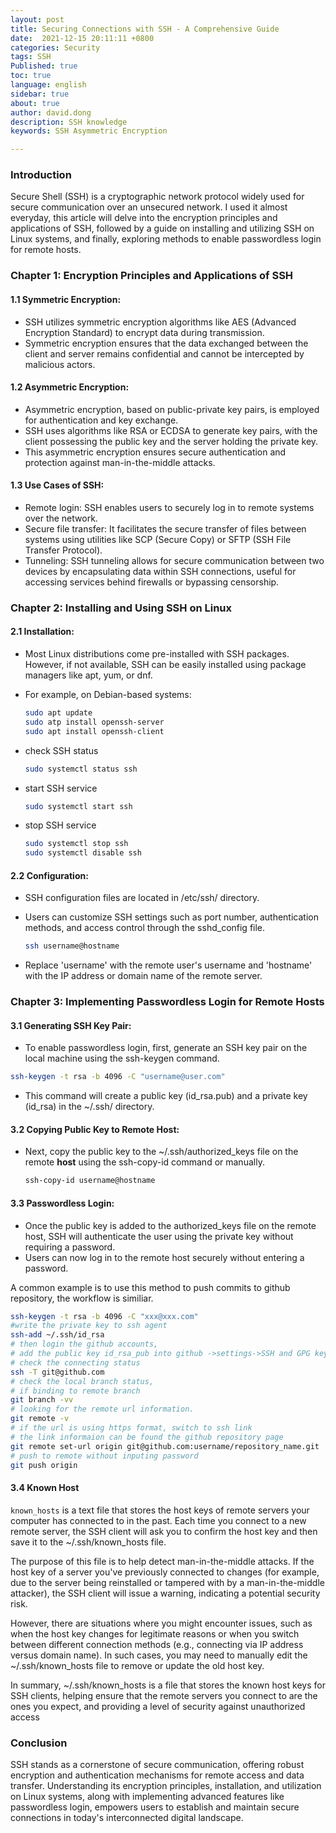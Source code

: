 ```yaml
---
layout: post
title: Securing Connections with SSH - A Comprehensive Guide
date:  2021-12-15 20:11:11 +0800
categories: Security
tags: SSH
Published: true
toc: true
language: english
sidebar: true
about: true
author: david.dong
description: SSH knowledge
keywords: SSH Asymmetric Encryption

---
```


### Introduction

Secure Shell (SSH) is a cryptographic network protocol widely used for secure communication over an unsecured network. I used it almost everyday, this article will delve into the encryption principles and applications of SSH, followed by a guide on installing and utilizing SSH on Linux systems, and finally, exploring methods to enable passwordless login for remote hosts.

### Chapter 1: Encryption Principles and Applications of SSH

#### 1.1 Symmetric Encryption:

- SSH utilizes symmetric encryption algorithms like AES (Advanced Encryption Standard) to encrypt data during transmission.
- Symmetric encryption ensures that the data exchanged between the client and server remains confidential and cannot be intercepted by malicious actors.

#### 1.2 Asymmetric Encryption:

- Asymmetric encryption, based on public-private key pairs, is employed for authentication and key exchange.
- SSH uses algorithms like RSA or ECDSA to generate key pairs, with the client possessing the public key and the server holding the private key.
- This asymmetric encryption ensures secure authentication and protection against man-in-the-middle attacks.

#### 1.3 Use Cases of SSH:

- Remote login: SSH enables users to securely log in to remote systems over the network.
- Secure file transfer: It facilitates the secure transfer of files between systems using utilities like SCP (Secure Copy) or SFTP (SSH File Transfer Protocol).
- Tunneling: SSH tunneling allows for secure communication between two devices by encapsulating data within SSH connections, useful for accessing services behind firewalls or bypassing censorship.

### Chapter 2: Installing and Using SSH on Linux

#### 2.1 Installation:

- Most Linux distributions come pre-installed with SSH packages. However, if not available, SSH can be easily installed using package managers like apt, yum, or dnf.

- For example, on Debian-based systems:
  
  ```bash
  sudo apt update
  sudo atp install openssh-server
  sudo apt install openssh-client
  ```
+ check SSH status
  
  ```bash
  sudo systemctl status ssh
  ```

+ start SSH service
  
  ```bash
  sudo systemctl start ssh
  ```

+ stop SSH service
  
  ```bash
  sudo systemctl stop ssh
  sudo systemctl disable ssh
  ```

#### 2.2 Configuration:

- SSH configuration files are located in /etc/ssh/ directory.

- Users can customize SSH settings such as port number, authentication methods, and access control through the sshd_config file.
  
  ```bash
  ssh username@hostname
  ```

- Replace 'username' with the remote user's username and 'hostname' with the IP address or domain name of the remote server.

### Chapter 3: Implementing Passwordless Login for Remote Hosts

#### 3.1 Generating SSH Key Pair:

- To enable passwordless login, first, generate an SSH key pair on the local machine using the ssh-keygen command.

```bash
ssh-keygen -t rsa -b 4096 -C "username@user.com"
```

- This command will create a public key (id_rsa.pub) and a private key (id_rsa) in the ~/.ssh/ directory.

#### 3.2 Copying Public Key to Remote Host:

- Next, copy the public key to the ~/.ssh/authorized_keys file on the remote **host** using the ssh-copy-id command or manually.
  
  ```bash
  ssh-copy-id username@hostname
  ```

#### 3.3 Passwordless Login:

- Once the public key is added to the authorized_keys file on the remote host, SSH will authenticate the user using the private key without requiring a password.
- Users can now log in to the remote host securely without entering a password.

A common example is to use this method to push commits to github repository, the workflow is similiar.

```bash
ssh-keygen -t rsa -b 4096 -C "xxx@xxx.com" 
#write the private key to ssh agent
ssh-add ~/.ssh/id_rsa
# then login the github accounts,  
# add the public key id_rsa_pub into github ->settings->SSH and GPG keys
# check the connecting status
ssh -T git@github.com
# check the local branch status,
# if binding to remote branch
git branch -vv
# looking for the remote url information.
git remote -v
# if the url is using https format, switch to ssh link
# the link informaion can be found the github repository page
git remote set-url origin git@github.com:username/repository_name.git
# push to remote without inputing password
git push origin 
```

#### 3.4 Known Host

`known_hosts` is a text file that stores the host keys of remote servers your computer has connected to in the past. Each time you connect to a new remote server, the SSH client will ask you to confirm the host key and then save it to the ~/.ssh/known_hosts file.

The purpose of this file is to help detect man-in-the-middle attacks. If the host key of a server you've previously connected to changes (for example, due to the server being reinstalled or tampered with by a man-in-the-middle attacker), the SSH client will issue a warning, indicating a potential security risk.

However, there are situations where you might encounter issues, such as when the host key changes for legitimate reasons or when you switch between different connection methods (e.g., connecting via IP address versus domain name). In such cases, you may need to manually edit the ~/.ssh/known_hosts file to remove or update the old host key.

In summary, ~/.ssh/known_hosts is a file that stores the known host keys for SSH clients, helping ensure that the remote servers you connect to are the ones you expect, and providing a level of security against unauthorized access

### Conclusion

SSH stands as a cornerstone of secure communication, offering robust encryption and authentication mechanisms for remote access and data transfer. Understanding its encryption principles, installation, and utilization on Linux systems, along with implementing advanced features like passwordless login, empowers users to establish and maintain secure connections in today's interconnected digital landscape.
